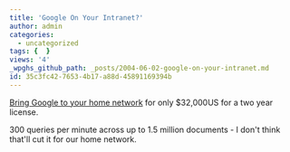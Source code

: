 ```yaml
---
title: 'Google On Your Intranet?'
author: admin
categories:
  - uncategorized
tags: {  }
views: '4'
_wpghs_github_path: _posts/2004-06-02-google-on-your-intranet.md
id: 35c3fc42-7653-4b17-a88d-45891169394b
---
```

<p><a href="http://www.google.com/appliance/products.html">Bring Google to your home network</a> for only $32,000US for a two year license.</p>
<p>300 queries per minute across up to 1.5 million documents - I don't think that'll cut it for our home network.</p>
